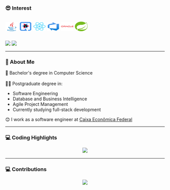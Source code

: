 ### 😎 Interest

<div style="display: inline_block"><br>
  <img align="center" alt="Rafa-Js" height="30" width="40" src="https://raw.githubusercontent.com/devicons/devicon/master/icons/java/java-original.svg"> 
  <img align="center" alt="Rafa-Ts" height="30" width="40" src="https://raw.githubusercontent.com/devicons/devicon/master/icons/quarkus/quarkus-original.svg">
  <img align="center" alt="Rafa-React" height="30" width="40" src="https://raw.githubusercontent.com/devicons/devicon/master/icons/react/react-original.svg">
  <img align="center" alt="Rafa-HTML" height="30" width="40" src="https://raw.githubusercontent.com/devicons/devicon/master/icons/azuredevops/azuredevops-original.svg">
  <img align="center" alt="Rafa-Python" height="30" width="40" src="https://raw.githubusercontent.com/devicons/devicon/master/icons/oracle/oracle-original.svg">
  <img align="center" alt="Rafa-Csharp" height="30" width="40" src="https://raw.githubusercontent.com/devicons/devicon/master/icons/spring/spring-original.svg">
</div>
  
  ##
 
<div> 
  <a href = "mailto:cronowish@gmail.com"><img src="https://img.shields.io/badge/-Gmail-%23333?style=for-the-badge&logo=gmail&logoColor=white" target="_blank"></a>
  <a href="https://www.linkedin.com/in/felipe-gallesco-344bb3367/" target="_blank"><img src="https://img.shields.io/badge/-LinkedIn-%230077B5?style=for-the-badge&logo=linkedin&logoColor=white" target="_blank"></a> 
  
</div>

---

### 🧠 About Me

🏢 Bachelor's degree in Computer Science
</br>
</br>
🧑‍🏫 Postgraduate degree in:
- Software Engineering
- Database and Business Intelligence
- Agile Project Management
- Currently studying full-stack development

😊 I work as a software engineer at [Caixa Econômica Federal](https://www.caixa.gov.br/)

---

### 💻 Coding Highlights
<p align="center"><img width="40%" src="https://github-readme-stats.vercel.app/api/top-langs/?username=cronowish&layout=compact&hide_border=true&title_color=00ff99&text_color=ffffff&bg_color=0d1117"/></p>
<!--<h4 align="center">GitHub Stats</h4>
<p align="center">
  <img src="https://github-readme-stats.vercel.app/api?username=feelipemarques&show_icons=true&hide_border=true&title_color=00ff99&text_color=ffffff&bg_color=0d1117" alt="GitHub Stats" />
</p>-->

---

### 💻 Contributions
<p align="center">
<picture>
  <source
    srcset="https://github-readme-stats.vercel.app/api?username=cronowish&show_icons=true&theme=dracula"
    media="(prefers-color-scheme: dracula)"

  <source
    srcset="https://github-readme-stats.vercel.app/api?username=cronowish&show_icons=true"
    media="(prefers-color-scheme: light), (prefers-color-scheme: no-preference)"
  />
  <img src="https://github-readme-stats.vercel.app/api?username=cronowish&show_icons=true" />
</picture>
</p>

